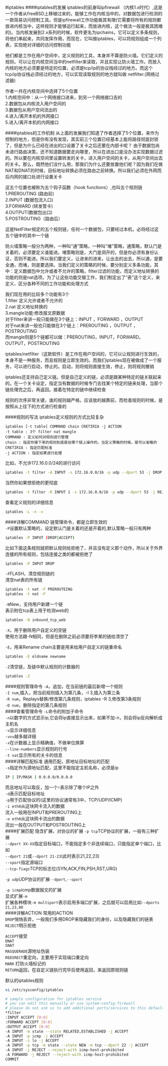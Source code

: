 #iptables
####iptables的发展
iptables的前身叫ipfirewall （内核1.x时代）,这是一个作者从freeBSD上移植过来的，能够工作在内核当中的，对数据包进行检测的一款简易访问控制工具。但是ipfirewall工作功能极其有限(它需要将所有的规则都放进内核当中，这样规则才能够运行起来，而放进内核，这个做法一般是极其困难的)。当内核发展到2.x系列的时候，软件更名为ipchains，它可以定义多条规则，将他们串起来，共同发挥作用，而现在，它叫做iptables，可以将规则组成一个列表，实现绝对详细的访问控制功能

他们都是工作在用户空间中，定义规则的工具，本身并不算是防火墙。它们定义的规则，可以让在内核空间当中的netfilter来读取，并且实现让防火墙工作。而放入内核的地方必须要是特定的位置，必须是tcp/ip的协议栈经过的地方。而这个tcp/ip协议栈必须经过的地方，可以实现读取规则的地方就叫做 netfilter.(网络过滤器)

作者一共在内核空间中选择了5个位置         
1.内核空间中：从一个网络接口进来，到另一个网络接口去的     
2.数据包从内核流入用户空间的     
3.数据包从用户空间流出的     
4.进入/离开本机的外网接口     
5.进入/离开本机的内网接口     

####iptables的工作机制
从上面的发展我们知道了作者选择了5个位置，来作为控制的地方，但是你有没有发现，其实前三个位置已经基本上能将路径彻底封锁了，但是为什么已经在进出的口设置了关卡之后还要在内部卡呢？ 由于数据包尚未进行路由决策，还不知道数据要走向哪里，所以在进出口是没办法实现数据过滤的。所以要在内核空间里设置转发的关卡，进入用户空间的关卡，从用户空间出去的关卡。那么，既然他们没什么用，那我们为什么还要放置他们呢？因为我们在做NAT和DNAT的时候，目标地址转换必须在路由之前转换。所以我们必须在外网而后内网的接口处进行设置关卡

这五个位置也被称为五个钩子函数（hook functions）,也叫五个规则链      
1.PREROUTING (路由前)     
2.INPUT (数据包流入口)     
3.FORWARD (转发管卡)     
4.OUTPUT(数据包出口)     
5.POSTROUTING（路由后）     

这是NetFilter规定的五个规则链，任何一个数据包，只要经过本机，必将经过这五个链中的其中一个链

防火墙策略一般分为两种，一种叫“通”策略，一种叫“堵”策略，通策略，默认门是关着的，必须要定义谁能进。堵策略则是，大门是洞开的，但是你必须有身份认证，否则不能进。所以我们要定义，让进来的进来，让出去的出去，所以通，是要全通，而堵，则是要选择。当我们定义的策略的时候，要分别定义多条功能，其中：定义数据包中允许或者不允许的策略，filter过滤的功能，而定义地址转换的功能的则是nat选项。为了让这些功能交替工作，我们制定出了“表”这个定义，来定义、区分各种不同的工作功能和处理方式

我们现在用的比较多个功能有3个        
1.filter 定义允许或者不允许的    
2.nat 定义地址转换的     
3.mangle功能:修改报文原数据     
对于filter来讲一般只能做在3个链上：INPUT ，FORWARD ，OUTPUT      
对于nat来讲一般也只能做在3个链上：PREROUTING ，OUTPUT ，POSTROUTING          
而mangle则是5个链都可以做：PREROUTING，INPUT，FORWARD，OUTPUT，POSTROUTING         

iptables/netfilter（这款软件）是工作在用户空间的，它可以让规则进行生效的，本身不是一种服务，而且规则是立即生效的。而我们iptables现在被做成了一个服务，可以进行启动，停止的。启动，则将规则直接生效，停止，则将规则撤销

iptables还支持自己定义链。但是自己定义的链，必须是跟某种特定的链关联起来的。在一个关卡设定，指定当有数据的时候专门去找某个特定的链来处理，当那个链处理完之后，再返回。接着在特定的链中继续检查

规则的次序非常关键，谁的规则越严格，应该放的越靠前，而检查规则的时候，是按照从上往下的方式进行检查的

####规则的写法
iptables定义规则的方式比较复杂
```text
iptables [-t table] COMMAND chain CRETIRIA -j ACTION
-t table : 3个 filter nat mangle
COMMAND : 定义如何对规则进行管理
chain : 指定你接下来的规则到底是在哪个链上操作的，当定义策略的时候，是可以省略的
CRETIRIA : 指定匹配标准
-j ACTION : 指定如果进行处理
```
比如，不允许172.16.0.0/24的进行访问
```bash
iptables -t filter -A INPUT -s 172.16.0.0/16 -p udp --dport 53 -j DROP
```
当然你如果想拒绝的更彻底
```bash
iptables -t filter -R INPUT 1 -s 172.16.0.0/16 -p udp --dport 53 -j REJECT
```
查看定义规则的详细信息
```bash
iptables -L -n -v
```
####详解COMMAND
链管理命令，都是立即生效的        
`-P`设置默认策略的，设定默认门是关着的还是开着的,默认策略一般只有两种
```bash
iptables -P INPUT (DROP|ACCEPT)
```
比如下面这条规则就把默认规则给拒绝了，并且没有定义那个动作，所以关于外界连接的所有规则，包括连接之类的都被拒绝了
```bash
iptables -P INPUT DROP
```

`-F`FLASH，清空规则链的        
清空nat表的所有链  
```bash
iptables -t nat -F PREROUTEING
iptables -t nat -F
```

`-N`New，支持用户新建一个链        
表示附在tcp表上用于检测web的   
```bash
iptables -N inbound_tcp_web
```

`-X`，用于删除用户自定义的空链      
使用方法跟-N相同，但是在删除之前必须要将李某的链给清空了    

`-E`，用来Rename chain主要是用来给用户自定义的链重命名       
```bash
iptables -E oldname newname
```

`-Z`清空链，及链中默认规则的计数器的
```bash
iptables -Z
```
####规则管理命令
`-A`，追加，在当前链的最后新增一个规则           
`-I num`,插入，把当前规则插入为第几条，-I 3,插入为第三条         
`-R num`，Replays替换/修改第几条规则，iptables -R 3,修改第3条规则          
`-D num`，删除指定的第几条规则        
####查看管理命令
`-L`命令的附加子命令      
`-n`以数字的方式显示ip,它会将ip直接显示出来，如果不加-n，则会将ip反向解析成主机名      
`-v`显示详细信息        
`-vvv`越多越详细       
`-x`在计数器上显示精确值，不做单位换算        
`--line-numbers`显示规则的行号      
`-t nat`显示所有的关卡的信息     
####详解匹配标准
通用匹配，原地址目标地址的匹配      
`-s`指定作为源地址匹配，这里不能指定主机名称，必须是ip     
```bash
IP | IP/MASK | 0.0.0.0/0.0.0.0
```
而且地址可以取反，加一个`!`表示除了哪个IP之外       
`-d`表示匹配目标地址      
`-p`用于匹配协议的(这里的协议通常有3中，TCP/UDP/ICMP)       
`-i eth0`从这块网卡流入的数据   
流入一般用在INPUT和PREROUTING上      
`-o eth0`从这块网卡流出的数据      
流出一般在OUTPUT和POSTROUTING上        
####扩展匹配
隐含扩展，对协议的扩展
`-p tcp`TCP协议的扩展，一般有三种扩展          
`--dport XX-XX`指定目标端口，不能指定多个非连续端口，只能指定单个端口，比如       
`--dport 21`或`--dport 21-23`(此时表示21,22,23)       
`--sport`指定源端口         
`--tcp-fiags`TCP的标志位(SYN,ACK,FIN,PSH,RST,URG)         

`-p udp`UDP协议的扩展`--dport`,`--sport`           

`-p icmp`icmp数据报文的扩展        
显式扩展`-m`     
扩展各种模块`-m multiport`表示启用多端口扩展，之后就可以启用比如`--dports 21,23,80`        
####详解ACTION
常用的ACTION      
`DROP`悄悄丢弃，一般我们多用DROP来隐藏我们的身份，以及隐藏我们的链表         
`REJECT`明示拒绝         

`ACCEPT`接受        
`DNAT`        
`SNAT`      
`MASQUERADE`源地址伪装      
`REDIRECT`重定向，主要用于实现端口重定向       
`MARK` 打防火墙标记的        
`RETURN`返回，在自定义链执行完毕后使用返回，来返回原规则链     

默认的iptables规则
```bash
vi /etc/sysconfig/iptables
```
```bash
# sample configuration for iptables service
# you can edit this manually or use system-config-firewall
# please do not ask us to add additional ports/services to this default configuration
*filter
:INPUT ACCEPT [0:0]
:FORWARD ACCEPT [0:0]
:OUTPUT ACCEPT [0:0]
-A INPUT -m state --state RELATED,ESTABLISHED -j ACCEPT
-A INPUT -p icmp -j ACCEPT
-A INPUT -i lo -j ACCEPT
-A INPUT -p tcp -m state --state NEW -m tcp --dport 22 -j ACCEPT
-A INPUT -j REJECT --reject-with icmp-host-prohibited
-A FORWARD -j REJECT --reject-with icmp-host-prohibited
COMMIT
```

